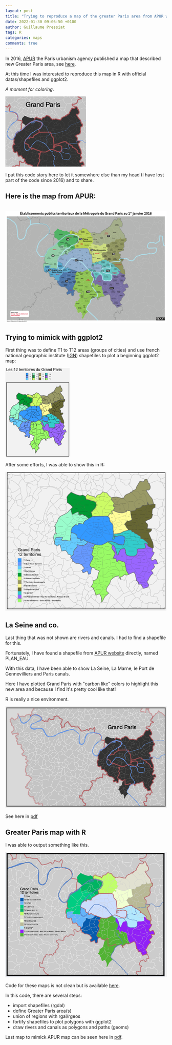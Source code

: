 ```yaml
---
layout: post
title: "Trying to reproduce a map of the greater Paris area from APUR with ggplot2, a moment for coloring"
date: 2022-01-30 09:05:50 +0100
author: Guillaume Pressiat
tags: R
categories: maps
comments: true
---
```



In 2016, [APUR](https://www.apur.org/en) the Paris urbanism agency published a map that described new Greater Paris area, see [here](https://www.apur.org/sites/default/files/documents/etablissements_publics_territoriaux_MGP_carte_chiffres_cles.pdf).

At this time I was interested to reproduce this map in R with official datas/shapefiles and ggplot2.

*A moment for coloring*.

<img src = "/assets/files/grand_paris/capture_gp_carbon.png" width = "50%" alt="">

<!--more-->

I put this code story here to let it somewhere else than my head (I have lost part of the code since 2016) and to share.


## Here is the map from APUR:

<br>

<img src = "/assets/files/grand_paris/gp_apur.png" alt="capture from apur">



## Trying to mimick with ggplot2

First thing was to define T1 to T12 areas (groups of cities) and use french national geographic institute ([IGN](https://www.ign.fr)) shapefiles to plot a beginning ggplot2 map:


<img src = "/assets/files/grand_paris/gp1.png" width = "40%" alt="first ggplot2">


After some efforts, I was able to show this in R:

<img src = "/assets/files/grand_paris/gp2.png" alt="second ggplot2">



## La Seine and co.

Last thing that was not shown are rivers and canals. I had to find a shapefile for this.

Fortunately, I have found a shapefile from [APUR website](https://opendata.apur.org/datasets/plan-eau/explore?location=48.843002%2C2.423601%2C11.16) directly, named PLAN_EAU.

With this data, I have been able to show La Seine, La Marne, le Port de Gennevilliers and Paris canals.

Here I have plotted Grand Paris with "carbon like" colors to highlight this new area and because I find it's pretty cool like that!

R is really a nice environment.

<img src = "/assets/files/grand_paris/gp_carbon.png" alt="carbon paris ggplot2">

See here in [pdf](https://guillaumepressiat.github.io/assets/files/grand_paris/test_gp_seine_carbon2.pdf)


## Greater Paris map with R

I was able to output something like this.

<img src = "/assets/files/grand_paris/gp_end.png" alt="g paris end ggplot2">



Code for these maps is not clean but is available [here](https://github.com/GuillaumePressiat/grand_paris).

In this code, there are several steps:

- import shapefiles (rgdal)
- define Greater Paris area(s)
- union of regions with rgal/rgeos
- fortify shapefiles to plot polygons with ggplot2
- draw rivers and canals as polygons and paths (geoms)

Last map to mimick APUR map can be seen here in [pdf](https://guillaumepressiat.github.io/assets/files/grand_paris/test_gp_apur_like.pdf).



